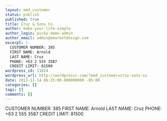 ```yaml
---
layout: emd_customer
status: publish
published: true
title: Cruz & Sons Co.
author: make-your-life-simple
author_login: picky-demo-admin
author_email: admin@emarketdesign.com
excerpt: |-
  CUSTOMER NUMBER: 385
  FIRST NAME: Arnold
  LAST NAME: Cruz
  PHONE: +63 2 555 3587
  CREDIT LIMIT: 81500
wordpress_id: 11824
wordpress_url: http://wordpressc.com/?emd_customer=cruz-sons-co
date: 2013-11-14 06:25:00.000000000 -05:00
categories: []
tags: []
comments: []
---
```

CUSTOMER NUMBER: 385
FIRST NAME: Arnold
LAST NAME: Cruz
PHONE: +63 2 555 3587
CREDIT LIMIT: 81500

